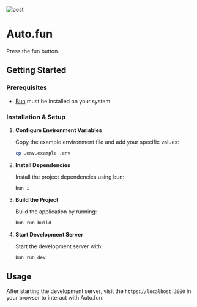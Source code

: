 ![post](https://github.com/user-attachments/assets/b21a3ede-ae4d-4e0d-be8e-2eeac18f5778)

# Auto.fun

Press the fun button.

## Getting Started

### Prerequisites

- [Bun](https://bun.sh/) must be installed on your system.

### Installation & Setup

1. **Configure Environment Variables**

   Copy the example environment file and add your specific values:

   ```sh
   cp .env.example .env
   ```

2. **Install Dependencies**

   Install the project dependencies using bun:

   ```sh
   bun i
   ```

3. **Build the Project**

   Build the application by running:

   ```sh
   bun run build
   ```

4. **Start Development Server**

   Start the development server with:

   ```sh
   bun run dev
   ```

## Usage

After starting the development server, visit the `https://localhost:3000` in your browser to interact with Auto.fun.
